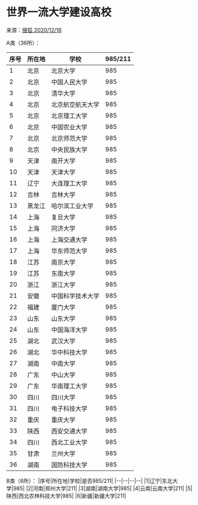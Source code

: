 # 世界一流大学建设高校

来源：[搜狐 2020/12/16](https://www.sohu.com/a/438521518_100089623)

A类（36所）：

|序号|所在地|学校|985/211|
|--|--|--|--|
|1|北京|北京大学|985|
|2|北京|中国人民大学|985|
|3|北京|清华大学|985|
|4|北京|北京航空航天大学|985|
|5|北京|北京理工大学|985|
|6|北京|中国农业大学|985|
|7|北京|北京师范大学|985|
|8|北京|中央民族大学|985|
|9|天津|南开大学|985|
|10|天津|天津大学|985|
|11|辽宁|大连理工大学|985|
|12|吉林|吉林大学|985|
|13|黑龙江|哈尔滨工业大学|985|
|14|上海|复旦大学|985|
|15|上海|同济大学|985|
|16|上海|上海交通大学|985|
|17|上海|华东师范大学|985|
|18|江苏|南京大学|985|
|19|江苏|东南大学|985|
|20|浙江|浙江大学|985|
|21|安徽|中国科学技术大学|985|
|22|福建|厦门大学|985|
|23|山东|山东大学|985|
|24|山东|中国海洋大学|985|
|25|湖北|武汉大学|985|
|26|湖北|华中科技大学|985|
|27|湖南|中南大学|985|
|28|广东|中山大学|985|
|29|广东|华南理工大学|985|
|30|四川|四川大学|985|
|31|四川|电子科技大学|985|
|32|重庆|重庆大学|985|
|33|陕西|西安交通大学|985|
|34|四川|西北工业大学|985|
|35|甘肃|兰州大学|985|
|36|湖南|国防科技大学|985|

B类（6所）：
|序号|所在地|学校|是否985/211|
|--|--|--|--|
|1|辽宁|东北大学|985|
|2|河南|郑州大学|211|
|3|湖南|湖南大学|985|
|4|云南|云南大学|211|
|5|陕西|西北农林科技大学|985|
|6|新疆|新疆大学|211|
